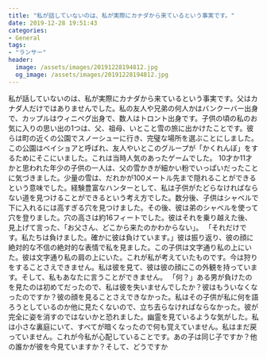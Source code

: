 ```yaml
---
title: "私が話していないのは、私が実際にカナダから来ているという事実です。"
date: 2019-12-28 19:51:43
categories:
- General
tags:
- "ランサー"
header:
  image: /assets/images/20191228194812.jpg
  og_image: /assets/images/20191228194812.jpg
---
```


私が話していないのは、私が実際にカナダから来ているという事実です。父はカナダ人だけではありませんでした。私の友人や兄弟の何人かはバンクーバー出身で、カップルはウィニペグ出身で、数人はトロント出身です。子供の頃の私のお気に入りの思い出の1つは、父、祖母、いとこと雪の旅に出かけたことです。彼らは町の近くの公園でスノーシューに行き、完璧な場所を選ぶことにしました。この公園はベイショアと呼ばれ、友人やいとこのグループが「かくれんぼ」をするためにそこにいました。これは当時人気のあったゲームでした。 10才か11才かと思われた年少の子供の一人は、父の雪かきが細かい粉でいっぱいだったことに気づきました。少量の雪は、だれかが100メートル先まで隠れることができるという意味でした。経験豊富なハンターとして、私は子供がたどらなければならない道を見つけることができるという考え方でした。数分後、子供はシャベルで下に入れるには高すぎる穴を見つけました。その後、彼は弟のシャベルを使って穴を登りました。穴の高さは約16フィートでした。彼はそれを乗り越えた後、見上げて言った、「お父さん、どこから来たのかわからない」。 「それだけです。私たちは負けました。確かに彼は負けています。」彼は振り返り、彼の顔に絶対的な不信の絶対的な表情で私を見ました。この子供は文字通り私の上にいた。彼は文字通り私の肩の上にいた。これが私が考えていたものです。今は狩りをすることさえできません。私は彼を見て、彼は彼の顔にこの外観を持っています。そして、私もあなたに言うことができません。 「何？」ある男が負けたのを見たのは初めてだったので、私は彼を失いませんでしたか？彼はもういなくなったのですか？彼の顔を見ることさえできなかった。私はその子供が私に何を語ろうとしているのか他に見たくないので、立ち去らなければならなかった。彼が完全に姿を消すのではないかと恐れました。幽霊を見ているような気がした。私は小さな裏庭にいて、すべてが暗くなったので何も覚えていません。私はまだ戻っていません。これが今私が心配していることです。あの子は同じ子ですか？他の誰かが彼を今見ていますか？そして、どうですか
